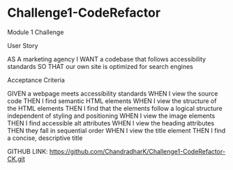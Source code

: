 # Challenge1-CodeRefactor
Module 1 Challenge

User Story

AS A marketing agency
I WANT a codebase that follows accessibility standards
SO THAT our own site is optimized for search engines

Acceptance Criteria

GIVEN a webpage meets accessibility standards
WHEN I view the source code
THEN I find semantic HTML elements
WHEN I view the structure of the HTML elements
THEN I find that the elements follow a logical structure independent of styling and positioning
WHEN I view the image elements
THEN I find accessible alt attributes
WHEN I view the heading attributes
THEN they fall in sequential order
WHEN I view the title element
THEN I find a concise, descriptive title


GITHUB LINK: https://github.com/ChandradharK/Challenge1-CodeRefactor-CK.git

